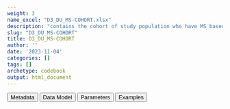 ```yaml
---
weight: 3
name_excel: "D3_DU_MS-COHORT.xlsx"
description: "contains the cohort of study population who have MS based on the algorithm chosen at the end of SAP1"
slug: "D3_DU_MS-COHORT"
title: D3_DU_MS-COHORT
author: ''
date: '2023-11-04'
categories: []
tags: []
archetype: codebook
output: html_document
---
```


<script src="/rmarkdown-libs/core-js/shim.min.js"></script>
<script src="/rmarkdown-libs/react/react.min.js"></script>
<script src="/rmarkdown-libs/react/react-dom.min.js"></script>
<script src="/rmarkdown-libs/reactwidget/react-tools.js"></script>
<script src="/rmarkdown-libs/htmlwidgets/htmlwidgets.js"></script>
<link href="/rmarkdown-libs/reactable/reactable.css" rel="stylesheet" />
<script src="/rmarkdown-libs/reactable-binding/reactable.js"></script>
<div class="tab">
<button class="tablinks" onclick="openCity(event, &#39;Metadata&#39;)" id="defaultOpen">Metadata</button>
<button class="tablinks" onclick="openCity(event, &#39;Data Model&#39;)">Data Model</button>
<button class="tablinks" onclick="openCity(event, &#39;Parameters&#39;)">Parameters</button>
<button class="tablinks" onclick="openCity(event, &#39;Examples&#39;)">Examples</button>
</div>
<div id="Metadata" class="tabcontent">
<div id="htmlwidget-1" class="reactable html-widget " style="width:auto;height:600px;"></div>
<script type="application/json" data-for="htmlwidget-1">{"x":{"tag":{"name":"Reactable","attribs":{"data":{"medatata_name":["Name of the dataset","Content of the dataset","Unit of observation","Dataset where the list of UoOs is fully listed and with 1 record per UoO","How many observations per UoO","Variables capturing the UoO","Primary key","Parameters",null,null,null,null,null,null,null,null,null,null,null,null],"metadata_content":["D3_DU_OUTCOME-COHORT","contains the cohort of study population who have MS based on the algorithm chosen at the end of SAP1","a person who is in the study population of SAP1 and date of OUTCOME inside its study period",null,"1.0","person_id","person_id",null,null,null,null,null,null,null,null,null,null,null,null,null]},"columns":[{"id":"medatata_name","name":"medatata_name","type":"character"},{"id":"metadata_content","name":"metadata_content","type":"character"}],"sortable":false,"searchable":true,"pagination":false,"highlight":true,"bordered":true,"striped":true,"style":{"maxWidth":1800},"height":"600px","dataKey":"a609c569bede40c2cadd7f6ae7785223"},"children":[]},"class":"reactR_markup"},"evals":[],"jsHooks":[]}</script>
</div>
<div id="Data Model" class="tabcontent">
<div id="htmlwidget-2" class="reactable html-widget " style="width:auto;height:600px;"></div>
<script type="application/json" data-for="htmlwidget-2">{"x":{"tag":{"name":"Reactable","attribs":{"data":{"VarName":["person_id","birth_date","cohort_entry_date","date_diagnosis_OUTCOME","cohort_exit_date",null,null,null,null,null,null,null,null,null,null,null,null,null,null,null],"Description":["unique person identifier",null,"Date when the person enters the study","Date when the person enters the study","Date when the person exits the study",null,null,null,null,null,null,null,null,null,null,null,null,null,null,null],"Format":["character",null,"date","date","date",null,null,null,null,null,null,null,null,null,null,null,null,null,null,null],"Vocabulary":["from CDM PERSONS",null,null,null,null,null,null,null,null,null,null,null,null,null,null,null,null,null,null,null],"Parameters":[null,null,null,null,null,null,null,null,null,null,null,null,null,null,null,null,null,null,null,null],"Notes and examples":[null,null,null,null,null,null,null,null,null,null,null,null,null,null,null,null,null,null,null,null],"Source tables and variables":["D3_algorithm_OUTCOME/person_id","D3_study_population_SAP1/birth_date","D3_study_population_SAP1/cohort_entry_date","D3_algorithm_OUTCOME/date","D3_study_population_SAP1/cohort_exit_date",null,null,null,null,null,null,null,null,null,null,null,null,null,null,null],"Retrieved":["yes","yes","yes","yes","yes",null,null,null,null,null,null,null,null,null,null,null,null,null,null,null],"Calculated":[null,null,null,null,null,null,null,null,null,null,null,null,null,null,null,null,null,null,null,null],"Algorithm_id":[null,null,null,null,null,null,null,null,null,null,null,null,null,null,null,null,null,null,null,null],"Rule":["Selected from D3_algorithms_OUTCOME where algorithm == OUTCOME_x",null,null,null,null,null,null,null,null,null,null,null,null,null,null,null,null,null,null,null]},"columns":[{"id":"VarName","name":"VarName","type":"character"},{"id":"Description","name":"Description","type":"character"},{"id":"Format","name":"Format","type":"character"},{"id":"Vocabulary","name":"Vocabulary","type":"character"},{"id":"Parameters","name":"Parameters","type":"logical"},{"id":"Notes and examples","name":"Notes and examples","type":"logical"},{"id":"Source tables and variables","name":"Source tables and variables","type":"character"},{"id":"Retrieved","name":"Retrieved","type":"character"},{"id":"Calculated","name":"Calculated","type":"logical"},{"id":"Algorithm_id","name":"Algorithm_id","type":"logical"},{"id":"Rule","name":"Rule","type":"character"}],"sortable":false,"searchable":true,"pagination":false,"highlight":true,"bordered":true,"striped":true,"style":{"maxWidth":1800},"height":"600px","dataKey":"8e76b5fad7f492b8b29900a87224baef"},"children":[]},"class":"reactR_markup"},"evals":[],"jsHooks":[]}</script>
</div>
<div id="Parameters" class="tabcontent">
<div id="htmlwidget-3" class="reactable html-widget " style="width:auto;height:600px;"></div>
<script type="application/json" data-for="htmlwidget-3">{"x":{"tag":{"name":"Reactable","attribs":{"data":{"parameter in the variable name":["n","n","n","n","n","n","OUTCOME","x","x","x","x","x",null,null,null,null,null,null,null,null],"values":["10.0","8.0","5.0","3.0","2.0","1.0","MS","1.0","2.0","3.0","4.0","5.0",null,null,null,null,null,null,null,null],"name of macro":[null,null,null,null,null,null,null,null,null,null,null,null,null,null,null,null,null,null,null,null]},"columns":[{"id":"parameter in the variable name","name":"parameter in the variable name","type":"character"},{"id":"values","name":"values","type":"character"},{"id":"name of macro","name":"name of macro","type":"logical"}],"sortable":false,"searchable":true,"pagination":false,"highlight":true,"bordered":true,"striped":true,"style":{"maxWidth":1800},"height":"600px","dataKey":"7f3ccf83fae305ec792272303b32069e"},"children":[]},"class":"reactR_markup"},"evals":[],"jsHooks":[]}</script>
</div>
<div id="Examples" class="tabcontent">
<div id="htmlwidget-4" class="reactable html-widget " style="width:auto;height:600px;"></div>
<script type="application/json" data-for="htmlwidget-4">{"x":{"tag":{"name":"Reactable","attribs":{"data":{"person_id":["P00010","P00042","P01069","P01359","P02423","P03855","P04030","P06575","P06637","P07238","P08503",null,null,null,null,null,null,null,null,null],"entry_spell_category":["2021-01-12T00:00:00Z","2020-05-25T00:00:00Z","2021-01-16T00:00:00Z","2021-04-27T00:00:00Z","2020-12-28T00:00:00Z","2021-02-06T00:00:00Z","2021-02-11T00:00:00Z","2020-05-30T00:00:00Z","2021-06-29T00:00:00Z","2021-05-07T00:00:00Z","2021-04-04T00:00:00Z",null,null,null,null,null,null,null,null,null],"birth_date":["2001-01-12T00:00:00Z","2000-05-25T00:00:00Z","1999-10-06T00:00:00Z","1999-02-16T00:00:00Z","1998-06-29T00:00:00Z","1997-11-09T00:00:00Z","1997-03-22T00:00:00Z","1996-08-02T00:00:00Z","1995-12-14T00:00:00Z","1995-04-26T00:00:00Z","1994-09-06T00:00:00Z",null,null,null,null,null,null,null,null,null],"cohort_entry_date":["2021-01-12T00:00:00Z","2020-07-25T00:00:00Z","2020-02-05T00:00:00Z","2019-08-18T00:00:00Z","2019-02-28T00:00:00Z","2018-09-10T00:00:00Z","2018-03-23T00:00:00Z","2017-10-03T00:00:00Z","2017-04-15T00:00:00Z","2016-10-26T00:00:00Z","2016-05-08T00:00:00Z",null,null,null,null,null,null,null,null,null],"cohort_exit_date":["2021-01-12T00:00:00Z","2021-05-25T00:00:00Z","2021-10-05T00:00:00Z","2022-02-15T00:00:00Z","2022-06-28T00:00:00Z","2022-11-08T00:00:00Z","2023-03-21T00:00:00Z","2023-08-01T00:00:00Z","2023-12-12T00:00:00Z","2024-04-23T00:00:00Z","2024-09-03T00:00:00Z",null,null,null,null,null,null,null,null,null],"age_at_entry_spell_category":[15,16,17,18,19,20,21,22,23,24,25,"NA","NA","NA","NA","NA","NA","NA","NA","NA"],"for_n_years_in_study":[1,2,3,4,5,6,7,8,9,10,11,"NA","NA","NA","NA","NA","NA","NA","NA","NA"]},"columns":[{"id":"person_id","name":"person_id","type":"character"},{"id":"entry_spell_category","name":"entry_spell_category","type":"Date"},{"id":"birth_date","name":"birth_date","type":"Date"},{"id":"cohort_entry_date","name":"cohort_entry_date","type":"Date"},{"id":"cohort_exit_date","name":"cohort_exit_date","type":"Date"},{"id":"age_at_entry_spell_category","name":"age_at_entry_spell_category","type":"numeric"},{"id":"for_n_years_in_study","name":"for_n_years_in_study","type":"numeric"}],"sortable":false,"searchable":true,"pagination":false,"highlight":true,"bordered":true,"striped":true,"style":{"maxWidth":1800},"height":"600px","dataKey":"9057983800b683a09b2e7bd5de887e39"},"children":[]},"class":"reactR_markup"},"evals":[],"jsHooks":[]}</script>
</div>
